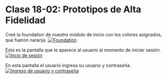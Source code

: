 # **Clase 18-02: Prototipos de Alta Fidelidad**  
Creé la foundation de nuestro módulo de inicio con los colores asignados, que fueron naranja.
[![Foundation](https://i.postimg.cc/HLC1T90X/Alta-fidelidad-clase1.jpg)](https://postimg.cc/PCKR4ZR5)

Esta es la pantalla que le aparece al usuario al momento de iniciar sesión.
[![Incio de sesión](https://i.postimg.cc/43bkyHwM/Alta-fidelidad-clase2.jpg)](https://postimg.cc/NyMPPM37)

En esta pantalla el usuario ingresa su usuario y contraseña.
[![Ingreso de usuario y contraseña](https://i.postimg.cc/NMshHGz0/Alta-fidelidad-clase3.jpg)](https://postimg.cc/KKHsXbFX)
